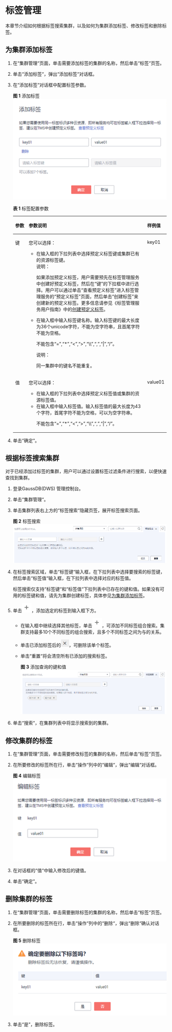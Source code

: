 # 标签管理<a name="dws_01_0105"></a>

本章节介绍如何根据标签搜索集群，以及如何为集群添加标签、修改标签和删除标签。

## 为集群添加标签<a name="section77515910494"></a>

1.  在“集群管理“页面，单击需要添加标签的集群的名称，然后单击“标签“页签。
2.  单击“添加标签“，弹出“添加标签“对话框。
3.  在“添加标签“对话框中配置标签参数。

    **图 1**  添加标签<a name="fig5591240151213"></a>  
    ![](figures/添加标签.png "添加标签")

    **表 1**  标签配置参数

    <a name="table12483201713111"></a>
    <table><thead align="left"><tr id="row17486121763113"><th class="cellrowborder" valign="top" width="8.799999999999999%" id="mcps1.2.4.1.1"><p id="p12486181715313"><a name="p12486181715313"></a><a name="p12486181715313"></a>参数</p>
    </th>
    <th class="cellrowborder" valign="top" width="77.12%" id="mcps1.2.4.1.2"><p id="p1191704514113"><a name="p1191704514113"></a><a name="p1191704514113"></a>参数说明</p>
    </th>
    <th class="cellrowborder" valign="top" width="14.08%" id="mcps1.2.4.1.3"><p id="p18486151713117"><a name="p18486151713117"></a><a name="p18486151713117"></a>样例值</p>
    </th>
    </tr>
    </thead>
    <tbody><tr id="row11486131733111"><td class="cellrowborder" valign="top" width="8.799999999999999%" headers="mcps1.2.4.1.1 "><p id="p1433134915503"><a name="p1433134915503"></a><a name="p1433134915503"></a>键</p>
    </td>
    <td class="cellrowborder" valign="top" width="77.12%" headers="mcps1.2.4.1.2 "><p id="p4183104918156"><a name="p4183104918156"></a><a name="p4183104918156"></a>您可以选择：</p>
    <a name="ul149381653121514"></a><a name="ul149381653121514"></a><ul id="ul149381653121514"><li>在输入框的下拉列表中选择预定义标签键或集群已有的资源标签键。<div class="note" id="note354311061312"><a name="note354311061312"></a><a name="note354311061312"></a><span class="notetitle"> 说明： </span><div class="notebody"><p id="p19473813185311"><a name="p19473813185311"></a><a name="p19473813185311"></a>如果添加预定义标签，用户需要预先在标签管理服务中创建好预定义标签，然后在<span class="parmname" id="parmname474792724119"><a name="parmname474792724119"></a><a name="parmname474792724119"></a>“键”</span>的下拉框中进行选择。用户可以通过单击<span class="uicontrol" id="uicontrol76553975117"><a name="uicontrol76553975117"></a><a name="uicontrol76553975117"></a>“查看预定义标签”</span>进入标签管理服务的<span class="wintitle" id="wintitle86551918512"><a name="wintitle86551918512"></a><a name="wintitle86551918512"></a>“预定义标签”</span>页面，然后单击<span class="uicontrol" id="uicontrol865511919518"><a name="uicontrol865511919518"></a><a name="uicontrol865511919518"></a>“创建标签”</span>来创建新的预定义标签。更多信息请参见《标签管理服务用户指南》中的<a href="https://support.huaweicloud.com/usermanual-tms/zh-cn_topic_0144368884.html" target="_blank" rel="noopener noreferrer">创建预定义标签</a>。</p>
    </div></div>
    </li></ul>
    <a name="ul154819568159"></a><a name="ul154819568159"></a><ul id="ul154819568159"><li>在输入框中输入标签键名称。输入标签键的最大长度为36个unicode字符，不能为空字符串，且首尾字符不能为空格。<p id="p113991313153617"><a name="p113991313153617"></a><a name="p113991313153617"></a>不能包含“=”,“*”,“&lt;”,“&gt;”,“\\”,“,”,“|”,“/”。</p>
    <div class="p" id="p922511632019"><a name="p922511632019"></a><a name="p922511632019"></a><div class="note" id="note206991233134612"><a name="note206991233134612"></a><a name="note206991233134612"></a><span class="notetitle"> 说明： </span><div class="notebody"><p id="p10699733104619"><a name="p10699733104619"></a><a name="p10699733104619"></a>同一集群中的键名不能重复。</p>
    </div></div>
    </div>
    </li></ul>
    </td>
    <td class="cellrowborder" valign="top" width="14.08%" headers="mcps1.2.4.1.3 "><p id="p848641718314"><a name="p848641718314"></a><a name="p848641718314"></a>key01</p>
    </td>
    </tr>
    <tr id="row19486151715318"><td class="cellrowborder" valign="top" width="8.799999999999999%" headers="mcps1.2.4.1.1 "><p id="p1548761710317"><a name="p1548761710317"></a><a name="p1548761710317"></a>值</p>
    </td>
    <td class="cellrowborder" valign="top" width="77.12%" headers="mcps1.2.4.1.2 "><p id="p34521618101419"><a name="p34521618101419"></a><a name="p34521618101419"></a>您可以选择：</p>
    <a name="ul12885203215142"></a><a name="ul12885203215142"></a><ul id="ul12885203215142"><li>在输入框的下拉列表中选择预定义标签值或集群的资源标签值。</li><li>在输入框中输入标签值。输入标签值的最大长度为43个字符，首尾字符不能为空格，可以为空字符串。<p id="p21011337174514"><a name="p21011337174514"></a><a name="p21011337174514"></a>不能包含“=”,“*”,“&lt;”,“&gt;”,“\\”,“,”,“|”,“/”。</p>
    </li></ul>
    </td>
    <td class="cellrowborder" valign="top" width="14.08%" headers="mcps1.2.4.1.3 "><p id="p14487201712310"><a name="p14487201712310"></a><a name="p14487201712310"></a>value01</p>
    </td>
    </tr>
    </tbody>
    </table>

4.  单击“确定“。

## 根据标签搜索集群<a name="section20922320396"></a>

对于已经添加过标签的集群，用户可以通过设置标签过滤条件进行搜索，以便快速查找到集群。

1.  登录GaussDB\(DWS\) 管理控制台。
2.  单击“集群管理“。
3.  单击集群列表右上方的“标签搜索“隐藏页签，展开标签搜索页面。

    **图 2**  标签搜索<a name="fig18627161012398"></a>  
    ![](figures/标签搜索.png "标签搜索")

4.  在标签搜索区域，单击“标签键“输入框，在下拉列表中选择要搜索的标签键，然后单击“标签值“输入框，在下拉列表中选择对应的标签值。

    标签搜索仅支持“标签键“和“标签值“下拉列表中已存在的键和值。如果没有可用的标签键和值，请先为集群创建标签，具体参见[为集群添加标签](#section77515910494)。

5.  单击![](figures/icon_dws_add_tag.png)，添加选定的标签到输入框下方。
    -   在输入框中继续选择其他标签，单击![](figures/icon_dws_add_tag.png)，可添加不同标签组合搜索。集群支持最多10个不同标签的组合搜索，且多个不同标签之间为与的关系。
    -   单击已添加标签后的![](figures/icon_dws_delete_tag.png)，可删除该单个标签。
    -   单击“重置“将会清空所有已添加的搜索标签。

        **图 3**  添加查询的键和值<a name="fig1062881015391"></a>  
        ![](figures/添加查询的键和值.png "添加查询的键和值")

6.  单击“搜索“，在集群列表中将显示搜索到的集群。

## 修改集群的标签<a name="section52819319499"></a>

1.  在“集群管理“页面，单击需要修改标签的集群的名称，然后单击“标签“页签。
2.  在所要修改的标签所在行，单击“操作“列中的“编辑“，弹出“编辑“对话框。

    **图 4**  编辑标签<a name="fig1644714351171"></a>  
    ![](figures/编辑标签.png "编辑标签")

3.  在对话框的“值“中输入修改后的键值。
4.  单击“确定”。

## 删除集群的标签<a name="section882014118493"></a>

1.  在“集群管理“页面，单击需要删除标签的集群的名称，然后单击“标签“页签。
2.  在所要删除的标签所在行，单击“操作“列中的“删除“，弹出“删除“确认对话框。

    **图 5**  删除标签<a name="fig10945428101113"></a>  
    ![](figures/删除标签.png "删除标签")

3.  单击“是”，删除标签。

